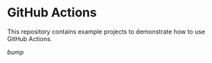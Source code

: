 # GitHub Actions

This repository contains example projects to demonstrate how to use GitHub Actions.

*bump*